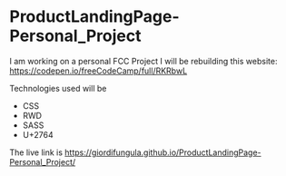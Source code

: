 # ProductLandingPage-Personal_Project
I am working on a personal FCC Project
I will be rebuilding this website:
https://codepen.io/freeCodeCamp/full/RKRbwL

Technologies used will be
<ul>
    <li>CSS</li>
    <li>RWD</li>
    <li>SASS</li>
    <li>U+2764</li>
</ul>


The live link is https://giordifungula.github.io/ProductLandingPage-Personal_Project/
